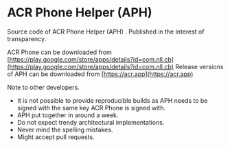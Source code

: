 # ACR Phone Helper  (APH)
Source code of ACR Phone Helper (APH) . Published in the interest of transparency.

ACR Phone can be downloaded from [https://play.google.com/store/apps/details?id=com.nll.cb](https://play.google.com/store/apps/details?id=com.nll.cb)
Release versions of APH can be downloaded from [https://acr.app](https://acr.app)


Note to other developers.
- It is not possible to provide reproducible builds as APH needs to be signed with the same key ACR Phone is signed with.
- APH put together in around a week.
- Do not expect trendy architectural implementations.
- Never mind the spelling mistakes.
- Might accept pull requests.